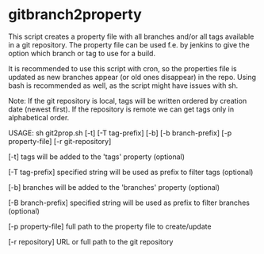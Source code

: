 gitbranch2property
==================

This script creates a property file with all branches and/or all tags available in a git 
repository. The property file can be used f.e. by jenkins to give the option which branch 
or tag to use for a build.

It is recommended to use this script with cron, so the properties file is updated as
new branches appear (or old ones disappear) in the repo. Using bash is recommended as well,
as the script might have issues with sh.

Note: If the git repository is local, tags will be written ordered by creation date (newest 
	   first). If the repository is remote we can get tags only in alphabetical order.

USAGE: sh git2prop.sh [-t] [-T tag-prefix] [-b] [-b branch-prefix] [-p property-file] [-r git-repository]

 [-t] tags will be added to the 'tags' property (optional) 

 [-T tag-prefix] specified string will be used as prefix to filter tags (optional)
 
 [-b] branches will be added to the 'branches' property (optional)

 [-B branch-prefix] specified string will be used as prefix to filter branches (optional)

 [-p property-file] full path to the property file to create/update

 [-r repository] URL or full path to the git repository
